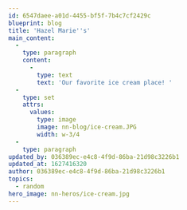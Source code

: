 ```yaml
---
id: 6547daee-a01d-4455-bf5f-7b4c7cf2429c
blueprint: blog
title: 'Hazel Marie''s'
main_content:
  -
    type: paragraph
    content:
      -
        type: text
        text: 'Our favorite ice cream place! '
  -
    type: set
    attrs:
      values:
        type: image
        image: nn-blog/ice-cream.JPG
        width: w-3/4
  -
    type: paragraph
updated_by: 036389ec-e4c8-4f9d-86ba-21d98c3226b1
updated_at: 1627416320
author: 036389ec-e4c8-4f9d-86ba-21d98c3226b1
topics:
  - random
hero_image: nn-heros/ice-cream.jpg
---
```

